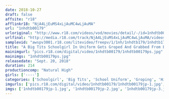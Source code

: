 ```yaml
---
date: 2018-10-27
draft: false
affsite: "r18"
afflinkr18: "NjA4LjEuMS4xLjAuMC4wLjAuMA"
url: "1nhdtb00179"
urloriginal: "http://www.r18.com/videos/vod/movies/detail/-/id=1nhdtb00179"
urlfinal: "http://media.r18.com/track/NjA4LjEuMS4xLjAuMC4wLjAuMA/videos/vod/movies/detail/-/id=1nhdtb00179"
samplevid: "awspv3001.r18.com/litevideo/freepv/1/1nh/1nhdtb179/1nhdtb179_dmb_w.mp4"
title: "A Big Tits Schoolgirl In Uniform Gets Groped And Grabbed From Behind And Wiggles Her Ass On A Crowded Bus By A Titty Grabbing Molester 5"
mainimgurl: "pics.r18.com/digital/video/1nhdtb00179/1nhdtb00179ps.jpg"
mainimgs: "1nhdtb00179ps.jpg"
releasedate: "Sept. 20, 2018"
duration: 214
productioncomp: "Natural High"
girls: ['----']
categories: ['Schoolgirl', 'Big Tits', 'School Uniform', 'Groping', 'Hi-Def', 'Special 7 studios SALE']
imgurls: ['pics.r18.com/digital/video/1nhdtb00179/1nhdtb00179jp-1.jpg', 'pics.r18.com/digital/video/1nhdtb00179/1nhdtb00179jp-2.jpg', 'pics.r18.com/digital/video/1nhdtb00179/1nhdtb00179jp-3.jpg', 'pics.r18.com/digital/video/1nhdtb00179/1nhdtb00179jp-4.jpg', 'pics.r18.com/digital/video/1nhdtb00179/1nhdtb00179jp-5.jpg', 'pics.r18.com/digital/video/1nhdtb00179/1nhdtb00179jp-6.jpg', 'pics.r18.com/digital/video/1nhdtb00179/1nhdtb00179jp-7.jpg', 'pics.r18.com/digital/video/1nhdtb00179/1nhdtb00179jp-8.jpg', 'pics.r18.com/digital/video/1nhdtb00179/1nhdtb00179jp-9.jpg', 'pics.r18.com/digital/video/1nhdtb00179/1nhdtb00179jp-10.jpg', 'pics.r18.com/digital/video/1nhdtb00179/1nhdtb00179jp-11.jpg', 'pics.r18.com/digital/video/1nhdtb00179/1nhdtb00179jp-12.jpg', 'pics.r18.com/digital/video/1nhdtb00179/1nhdtb00179jp-13.jpg', 'pics.r18.com/digital/video/1nhdtb00179/1nhdtb00179jp-14.jpg', 'pics.r18.com/digital/video/1nhdtb00179/1nhdtb00179jp-15.jpg', 'pics.r18.com/digital/video/1nhdtb00179/1nhdtb00179jp-16.jpg', 'pics.r18.com/digital/video/1nhdtb00179/1nhdtb00179jp-17.jpg', 'pics.r18.com/digital/video/1nhdtb00179/1nhdtb00179jp-18.jpg', 'pics.r18.com/digital/video/1nhdtb00179/1nhdtb00179jp-19.jpg', 'pics.r18.com/digital/video/1nhdtb00179/1nhdtb00179jp-20.jpg']
imgs: ['1nhdtb00179jp-1.jpg', '1nhdtb00179jp-2.jpg', '1nhdtb00179jp-3.jpg', '1nhdtb00179jp-4.jpg', '1nhdtb00179jp-5.jpg', '1nhdtb00179jp-6.jpg', '1nhdtb00179jp-7.jpg', '1nhdtb00179jp-8.jpg', '1nhdtb00179jp-9.jpg', '1nhdtb00179jp-10.jpg', '1nhdtb00179jp-11.jpg', '1nhdtb00179jp-12.jpg', '1nhdtb00179jp-13.jpg', '1nhdtb00179jp-14.jpg', '1nhdtb00179jp-15.jpg', '1nhdtb00179jp-16.jpg', '1nhdtb00179jp-17.jpg', '1nhdtb00179jp-18.jpg', '1nhdtb00179jp-19.jpg', '1nhdtb00179jp-20.jpg']
---
```

